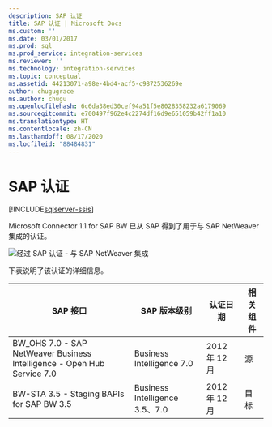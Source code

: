 ```yaml
---
description: SAP 认证
title: SAP 认证 | Microsoft Docs
ms.custom: ''
ms.date: 03/01/2017
ms.prod: sql
ms.prod_service: integration-services
ms.reviewer: ''
ms.technology: integration-services
ms.topic: conceptual
ms.assetid: 44213071-a98e-4bd4-acf5-c9872536269e
author: chugugrace
ms.author: chugu
ms.openlocfilehash: 6c6da38ed30cef94a51f5e8028358232a6179069
ms.sourcegitcommit: e700497f962e4c2274df16d9e651059b42ff1a10
ms.translationtype: HT
ms.contentlocale: zh-CN
ms.lasthandoff: 08/17/2020
ms.locfileid: "88484831"
---
```

# <a name="certification-by-sap"></a>SAP 认证

[!INCLUDE[sqlserver-ssis](../includes/applies-to-version/sqlserver-ssis.md)]


  Microsoft Connector 1.1 for SAP BW 已从 SAP 得到了用于与 SAP NetWeaver 集成的认证。  
  
 ![经过 SAP 认证 - 与 SAP NetWeaver 集成](../integration-services/media/sapcertifiedforssis11.gif "经过 SAP 认证 - 与 SAP NetWeaver 集成")  
  
 下表说明了该认证的详细信息。  
  
|SAP 接口|SAP 版本级别|认证日期|相关组件|  
|-------------------|------------------------|------------------------|-----------------------|  
|BW_OHS 7.0 - SAP NetWeaver Business Intelligence - Open Hub Service 7.0|Business Intelligence 7.0|2012 年 12 月|源|  
|BW-STA 3.5 - Staging BAPIs for SAP BW 3.5|Business Intelligence 3.5、7.0|2012 年 12 月|目标|  
  
  
